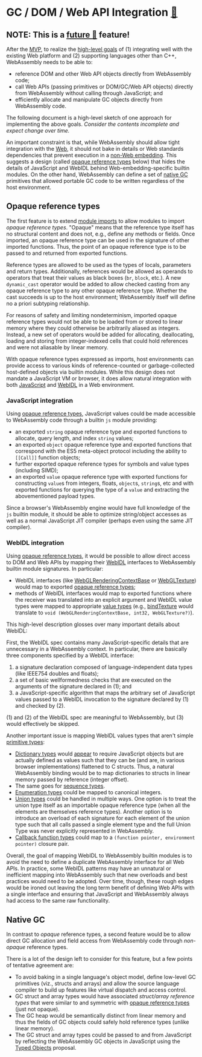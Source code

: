 # GC / DOM / Web API Integration [:unicorn:][future general]

## NOTE: This is a [future :unicorn:][future general] feature! ##

After the [MVP](MVP.md), to realize the [high-level goals](HighLevelGoals.md)
of (1) integrating well with the existing Web platform and (2) supporting
languages other than C++, WebAssembly needs to be able to:

* reference DOM and other Web API objects directly from WebAssembly code;
* call Web APIs (passing primitives or DOM/GC/Web API objects) directly from
  WebAssembly without calling through JavaScript; and
* efficiently allocate and manipulate GC objects directly from WebAssembly
  code.

The following document is a high-level sketch of one approach for implementing
the above goals. *Consider the contents incomplete and expect change over
time.*

An important constraint is that, while WebAssembly should allow tight
integration with the [Web](Web.md), it should not bake in details
or Web standards dependencies that prevent execution in a 
[non-Web embedding](NonWeb.md). This suggests a design (called
[opaque reference types](GC.md#opaque-reference-types) below) that hides the
details of JavaScript and WebIDL behind Web-embedding-specific builtin modules.
On the other hand, WebAssembly can define a set of [native GC](GC.md#native-gc)
primitives that allowed portable GC code to be written regardless of the
host environment.

## Opaque reference types

The first feature is to extend [module imports](Modules.md#imports-and-exports)
to allow modules to import *opaque reference types*. "Opaque" means that the
reference type itself has no structural content and does not, e.g., define any
methods or fields. Once imported, an opaque reference type can be used in the
signature of other imported functions. Thus, the point of an opaque reference
type is to be passed to and returned from exported functions.

Reference types are allowed to be used as the types of locals, parameters
and return types. Additionally, references would be allowed as operands to
operators that treat their values as black boxes (`br`, `block`, etc.).
A new `dynamic_cast` operator would be added to allow checked
casting from any opaque reference type to any other opaque reference type.
Whether the cast succeeds is up to the host environment; WebAssembly itself
will define no a priori subtyping relationship.

For reasons of safety and limiting nondeterminism, imported opaque reference
types would not be able to be loaded from or stored to linear memory where they
could otherwise be arbitrarily aliased as integers. Instead, a new set of
operators would be added for allocating, deallocating, loading and storing
from integer-indexed cells that could hold references and were not aliasable by
linear memory.

With opaque reference types expressed as imports, host environments can provide
access to various kinds of reference-counted or garbage-collected host-defined
objects via builtin modules. While this design does not mandate a JavaScript VM
or browser, it does allow natural integration with both
[JavaScript](GC.md#js-integration) and [WebIDL](GC.md#webidl-integration)
in a Web environment.

### JavaScript integration

Using [opaque reference types](GC.md#opaque-reference-types),
JavaScript values could be made accessible to WebAssembly code through a builtin
`js` module providing:

* an exported `string` opaque reference type and exported functions
  to allocate, query length, and index `string` values;
* an exported `object` opaque reference type and exported functions
  that correspond with the ES5 meta-object protocol including the 
  ability to `[[Call]]` function objects;
* further exported opaque reference types for symbols and value 
  types (including SIMD);
* an exported `value` opaque reference type with exported functions for
  constructing `value`s from integers, floats, `object`s, `string`s, etc and
  with exported functions for querying the type of a `value` and extracting the
  abovementioned payload types.

Since a browser's WebAssembly engine would have full knowledge of the `js`
builtin module, it should be able to optimize string/object accesses as well as
a normal JavaScript JIT compiler (perhaps even using the same JIT compiler).

### WebIDL integration

Using [opaque reference types](GC.md#opaque-reference-types), it would be
possible to allow direct access to DOM and Web APIs by mapping their
[WebIDL](http://www.w3.org/TR/WebIDL) interfaces to WebAssembly builtin module 
signatures. In particular:

* WebIDL interfaces (like 
  [WebGLRenderingContextBase](https://www.khronos.org/registry/webgl/specs/latest/1.0/#5.14)
  or [WebGLTexture](https://www.khronos.org/registry/webgl/specs/latest/1.0/#5.9))
  would map to exported [opaque reference types](GC.md#opaque-reference-types);
* methods of WebIDL interfaces would map to exported functions where the
  receiver was translated into an explicit argument and WebIDL value
  types were mapped to appropriate [value types](Semantics.md#types)
  (e.g., [bindTexture](https://www.khronos.org/registry/webgl/specs/latest/1.0/#5.14)
  would translate to `void (WebGLRenderingContextBase, int32, WebGLTexture?)`).

This high-level description glosses over many important details about WebIDL:

First, the WebIDL spec contains many JavaScript-specific details that are
unnecessary in a WebAssembly context. In particular, there are basically three
components specified by a WebIDL interface:

1. a signature declaration composed of language-independent data types (like
   IEEE754 doubles and floats);
2. a set of basic wellformedness checks that are executed on the arguments of
   the signature declared in (1); and
3. a JavaScript-specific algorithm that maps the arbitrary set of JavaScript
   values passed to a WebIDL invocation to the signature declared by (1) and
   checked by (2).

(1) and (2) of the WebIDL spec are meaningful to WebAssembly, but (3)
would effectively be skipped.

Another important issue is mapping WebIDL values types that aren't simple
[primitive types](http://www.w3.org/TR/WebIDL/#dfn-primitive-type):

* [Dictionary types](http://www.w3.org/TR/WebIDL/#idl-dictionary)
  would [appear](http://www.w3.org/TR/WebIDL/#es-dictionary) to require
  JavaScript objects but are actually defined as values such that they can
  be (and are, in various browser implementations) flattened to C structs.
  Thus, a natural WebAssembly binding would be to map dictionaries to structs
  in linear memory passed by reference (integer offset).
* The same goes for [sequence types](http://www.w3.org/TR/WebIDL/#idl-sequence).
* [Enumeration types](http://www.w3.org/TR/WebIDL/#es-enumeration) could be
  mapped to canonical integers.
* [Union types](http://www.w3.org/TR/WebIDL/#idl-union) could be handled in
  multiple ways. One option is to treat the union type itself as an importable
  opaque reference type (when all the elements are themselves reference types).
  Another option is to introduce an overload of each signature for each element
  of the union type such that all calls passed a single element type and the
  full Union Type was never explicitly represented in WebAssembly.
* [Callback function types](http://www.w3.org/TR/WebIDL/#es-callback-function)
  could map to a `(function pointer, environment pointer)` closure pair.

Overall, the goal of mapping WebIDL to WebAssembly builtin modules is to avoid
the need to define a duplicate WebAssembly interface for all Web APIs.  In
practice, some WebIDL patterns may have an unnatural or inefficient mapping
into WebAssembly such that new overloads and best practices would need to be
adopted. Over time, though, these rough edges would be ironed out leaving the
long term benefit of defining Web APIs with a single interface and ensuring
that JavaScript and WebAssembly always had access to the same raw functionality.

## Native GC

In contrast to *opaque* reference types, a second feature would be to allow
direct GC allocation and field access from WebAssembly code through
*non-opaque* reference types.

There is a lot of the design left to
consider for this feature, but a few points of tentative agreement are:

* To avoid baking in a single language's object model, define low-level GC
  primitives (viz., structs and arrays) and allow the source language compiler
  to build up features like virtual dispatch and access control.
* GC struct and array types would have associated *struct/array reference
  types* that were similar to and symmetric with 
  [opaque reference types](GC.md#opaque-reference-types)
  (just not opaque).
* The GC heap would be semantically distinct from linear memory and thus
  the fields of GC objects could safely hold reference types (unlike linear
  memory).
* The GC struct and array types could be passed to and from JavaScript
  by reflecting the WebAssembly GC objects in JavaScript using the 
  [Typed Objects](https://github.com/nikomatsakis/typed-objects-explainer/)
  proposal.

[future general]: FutureFeatures.md

